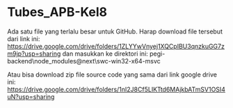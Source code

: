 # Tubes_APB-Kel8

Ada satu file yang terlalu besar untuk GitHub. Harap download file tersebut dari link ini:
https://drive.google.com/drive/folders/1ZLYYwVnyej1XQCpIBU3qnzkuGG7zm9jp?usp=sharing
dan masukkan ke direktori ini:
pegi-backend\node_modules\@next\swc-win32-x64-msvc

Atau bisa download zip file source code yang sama dari link google drive ini:
https://drive.google.com/drive/folders/1nI2J8Cf5LIKTtd6MAjkbATmSV1OSI4uN?usp=sharing
